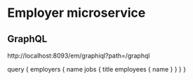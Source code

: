 # Employer microservice

## GraphQL

http://localhost:8093/em/graphiql?path=/graphql

query {
  employers {
    name
    jobs {
      title
      employees {
        name
      }
    }
  }
}
